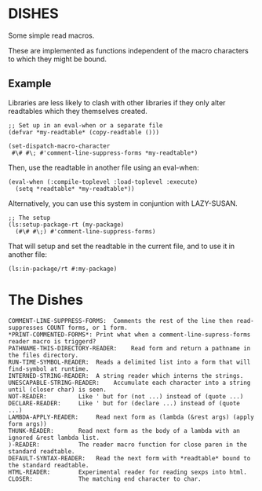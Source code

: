 DISHES
======

Some simple read macros.

These are implemented as functions independent of the macro characters
to which they might be bound. 

Example
-------

Libraries are less likely to clash with other libraries if they only
alter readtables which they themselves created.

    ;; Set up in an eval-when or a separate file
    (defvar *my-readtable* (copy-readtable ()))

    (set-dispatch-macro-character
     #\# #\; #'comment-line-suppress-forms *my-readtable*)

Then, use the readtable in another file using an eval-when:

    (eval-when (:compile-toplevel :load-toplevel :execute)
      (setq *readtable* *my-readtable*))

Alternatively, you can use this system in conjuntion with LAZY-SUSAN.

    ;; The setup
    (ls:setup-package-rt (my-package)
      (#\# #\;) #'comment-line-suppress-forms)

That will setup and set the readtable in the current file, and to use
it in another file:

    (ls:in-package/rt #:my-package)

The Dishes
==========

    COMMENT-LINE-SUPPRESS-FORMS:  Comments the rest of the line then read-suppresses COUNT forms, or 1 form.
    *PRINT-COMMENTED-FORMS*: Print what when a comment-line-supress-forms reader macro is triggerd?
    PATHNAME-THIS-DIRECTORY-READER:    Read form and return a pathname in the files directory.
    RUN-TIME-SYMBOL-READER:  Reads a delimited list into a form that will find-symbol at runtime.
    INTERNED-STRING-READER:  A string reader which interns the strings.
    UNESCAPABLE-STRING-READER:    Accumulate each character into a string until (closer char) is seen.
    NOT-READER:         Like ' but for (not ...) instead of (quote ...)
    DECLARE-READER:     Like ' but for (declare ...) instead of (quote ...)
    LAMBDA-APPLY-READER:     Read next form as (lambda (&rest args) (apply form args))
    THUNK-READER:       Read next form as the body of a lambda with an ignored &rest lambda list.
    )-READER:           The reader macro function for close paren in the standard readtable.
    DEFAULT-SYNTAX-READER:   Read the next form with *readtable* bound to the standard readtable.
    HTML-READER:        Experimental reader for reading sexps into html.
    CLOSER:             The matching end character to char.
